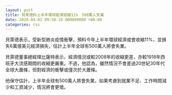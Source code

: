 ```yaml
---
layout: post
title: 貝萊德料上半年環球經濟收縮11%　500萬人失業
date: 2020-04-02 09:58:19.000000000 +08:00
categories: rss
---
```


貝萊德表示，受新型肺炎疫情衝擊，預料今年上半年環球經濟或會收縮11%，並損失6萬億美元經濟損失，估計上半年全球有500萬人將會失業。

貝萊德董事總經理比薩特表示，經濟情況或較2008年的收縮更差，亦較1918年西班牙大流感期間的收縮更嚴重。不過，他認為，雖然情況不會差過20世紀30年代全球大蕭條，但對經濟的衝擊或僅次於大蕭條。

他保守估計，上半年全球有500萬人將會失業，如果考慮到就業不足、工作時間減少和工資減少，情況將會更壞。
